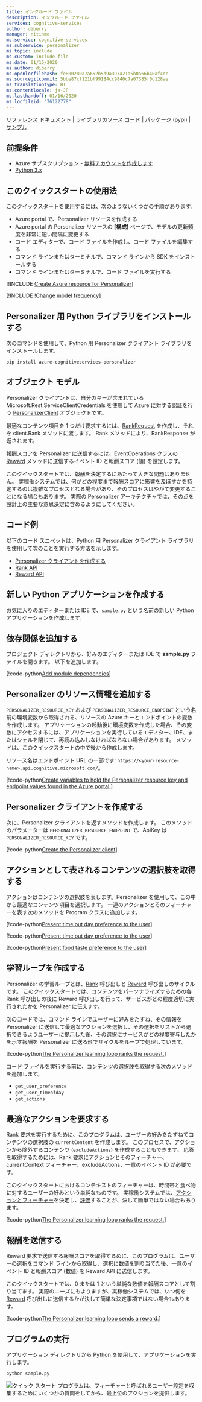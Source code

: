 ```yaml
---
title: インクルード ファイル
description: インクルード ファイル
services: cognitive-services
author: diberry
manager: nitinme
ms.service: cognitive-services
ms.subservice: personalizer
ms.topic: include
ms.custom: include file
ms.date: 01/15/2020
ms.author: diberry
ms.openlocfilehash: fe800280a7a652b5d9a397a21a5b0a66b40af4dc
ms.sourcegitcommit: 5bbe87cf121bf99184cc9840c7a07385f0d128ae
ms.translationtype: HT
ms.contentlocale: ja-JP
ms.lasthandoff: 01/16/2020
ms.locfileid: "76122778"
---
```

[リファレンス ドキュメント](https://docs.microsoft.com/python/api/azure-cognitiveservices-personalizer/azure.cognitiveservices.personalizer?view=azure-python) | [ライブラリのソース コード](https://github.com/Azure/azure-sdk-for-python/tree/master/sdk/cognitiveservices/azure-cognitiveservices-personalizer) | [パッケージ (pypi)](https://pypi.org/project/azure-cognitiveservices-personalizer/) | [サンプル](https://github.com/Azure-Samples/cognitive-services-personalizer-samples/blob/master/quickstarts/python/sample.py)

## <a name="prerequisites"></a>前提条件

* Azure サブスクリプション - [無料アカウントを作成します](https://azure.microsoft.com/free/)
* [Python 3.x](https://www.python.org/)

## <a name="using-this-quickstart"></a>このクイックスタートの使用法


このクイックスタートを使用するには、次のようないくつかの手順があります。

* Azure portal で、Personalizer リソースを作成する
* Azure portal の Personalizer リソースの **[構成]** ページで、モデルの更新頻度を非常に短い間隔に変更する
* コード エディターで、コード ファイルを作成し、コード ファイルを編集する
* コマンド ラインまたはターミナルで、コマンド ラインから SDK をインストールする
* コマンド ラインまたはターミナルで、コード ファイルを実行する

[!INCLUDE [Create Azure resource for Personalizer](create-personalizer-resource.md)]

[!INCLUDE [!Change model frequency](change-model-frequency.md)]

## <a name="install-the-python-library-for-personalizer"></a>Personalizer 用 Python ライブラリをインストールする

次のコマンドを使用して、Python 用 Personalizer クライアント ライブラリをインストールします。

```console
pip install azure-cognitiveservices-personalizer
```

## <a name="object-model"></a>オブジェクト モデル

Personalizer クライアントは、自分のキーが含まれている Microsoft.Rest.ServiceClientCredentials を使用して Azure に対する認証を行う [PersonalizerClient](https://docs.microsoft.com/python/api/azure-cognitiveservices-personalizer/azure.cognitiveservices.personalizer.personalizer_client.personalizerclient?view=azure-python) オブジェクトです。

最適なコンテンツ項目を 1 つだけ要求するには、[RankRequest](https://docs.microsoft.com/python/api/azure-cognitiveservices-personalizer/azure.cognitiveservices.personalizer.models.rankrequest?view=azure-python) を作成し、それを client.Rank メソッドに渡します。 Rank メソッドにより、RankResponse が返されます。

報酬スコアを Personalizer に送信するには、EventOperations クラスの [Reward](https://docs.microsoft.com/python/api/azure-cognitiveservices-personalizer/azure.cognitiveservices.personalizer.operations.events_operations.eventsoperations?view=azure-python#reward-event-id--value--custom-headers-none--raw-false----operation-config-) メソッドに送信するイベント ID と報酬スコア (値) を設定します。

このクイックスタートでは、報酬を決定するにあたって大きな問題はありません。 実稼働システムでは、何がどの程度まで[報酬スコア](../concept-rewards.md)に影響を及ぼすかを特定するのは複雑なプロセスとなる場合があり、そのプロセスはやがて変更することになる場合もあります。 実際の Personalizer アーキテクチャでは、その点を設計上の主要な意思決定に含めるようにしてください。

## <a name="code-examples"></a>コード例

以下のコード スニペットは、Python 用 Personalizer クライアント ライブラリを使用して次のことを実行する方法を示します。

* [Personalizer クライアントを作成する](#create-a-personalizer-client)
* [Rank API](#request-the-best-action)
* [Reward API](#send-a-reward)

## <a name="create-a-new-python-application"></a>新しい Python アプリケーションを作成する

お気に入りのエディターまたは IDE で、`sample.py` という名前の新しい Python アプリケーションを作成します。

## <a name="add-the-dependencies"></a>依存関係を追加する

プロジェクト ディレクトリから、好みのエディターまたは IDE で **sample.py** ファイルを開きます。 以下を追加します。

[!code-python[Add module dependencies](~/samples-personalizer/quickstarts/python/sample.py?name=Dependencies)]

## <a name="add-personalizer-resource-information"></a>Personalizer のリソース情報を追加する

`PERSONALIZER_RESOURCE_KEY` および `PERSONALIZER_RESOURCE_ENDPOINT` という名前の環境変数から取得される、リソースの Azure キーとエンドポイントの変数を作成します。 アプリケーションの起動後に環境変数を作成した場合、その変数にアクセスするには、アプリケーションを実行しているエディター、IDE、またはシェルを閉じて、再読み込みしなければならない場合があります。 メソッドは、このクイックスタートの中で後から作成します。

リソース名はエンドポイント URL の一部です: `https://<your-resource-name>.api.cognitive.microsoft.com/`。

[!code-python[Create variables to hold the Personalizer resource key and endpoint values found in the Azure portal.](~/samples-personalizer/quickstarts/python/sample.py?name=AuthorizationVariables)]

## <a name="create-a-personalizer-client"></a>Personalizer クライアントを作成する

次に、Personalizer クライアントを返すメソッドを作成します。 このメソッドのパラメーターは `PERSONALIZER_RESOURCE_ENDPOINT` で、ApiKey は `PERSONALIZER_RESOURCE_KEY` です。

[!code-python[Create the Personalizer client](~/samples-personalizer/quickstarts/python/sample.py?name=Client)]

## <a name="get-content-choices-represented-as-actions"></a>アクションとして表されるコンテンツの選択肢を取得する

アクションはコンテンツの選択肢を表します。Personalizer を使用して、この中から最適なコンテンツ項目を選択します。 一連のアクションとそのフィーチャーを表す次のメソッドを Program クラスに追加します。

[!code-python[Present time out day preference to the user](~/samples-personalizer/quickstarts/python/sample.py?name=getActions)]

[!code-python[Present time out day preference to the user](~/samples-personalizer/quickstarts/python/sample.py?name=createUserFeatureTimeOfDay)]

[!code-python[Present food taste preference to the user](~/samples-personalizer/quickstarts/python/sample.py?name=createUserFeatureTastePreference)]

## <a name="create-the-learning-loop"></a>学習ループを作成する

Personalizer の学習ループとは、[Rank](#request-the-best-action) 呼び出しと [Reward](#send-a-reward) 呼び出しのサイクルです。 このクイックスタートでは、コンテンツをパーソナライズするための各 Rank 呼び出しの後に Reward 呼び出しを行って、サービスがどの程度適切に実行されたかを Personalizer に伝えます。

次のコードでは、コマンド ラインでユーザーに好みをたずね、その情報を Personalizer に送信して最適なアクションを選択し、その選択をリストから選択できるようユーザーに提示した後、その選択にサービスがどの程度寄与したかを示す報酬を Personalizer に送る形でサイクルをループで処理しています。

[!code-python[The Personalizer learning loop ranks the request.](~/samples-personalizer/quickstarts/python/sample.py?name=mainLoop&highlight=9,10,29)]

コード ファイルを実行する前に、[コンテンツの選択肢](#get-content-choices-represented-as-actions)を取得する次のメソッドを追加します。

* `get_user_preference`
* `get_user_timeofday`
* `get_actions`

## <a name="request-the-best-action"></a>最適なアクションを要求する


Rank 要求を実行するために、このプログラムは、ユーザーの好みをたずねてコンテンツの選択肢の `currentContent` を作成します。 このプロセスで、アクションから除外するコンテンツ (`excludeActions`) を作成することもできます。 応答を取得するためには、Rank 要求にアクションとそのフィーチャー、currentContext フィーチャー、excludeActions、一意のイベント ID が必要です。

このクイックスタートにおけるコンテキストのフィーチャーは、時間帯と食べ物に対するユーザーの好みという単純なものです。 実稼働システムでは、[アクションとフィーチャー](../concepts-features.md)を決定し、[評価](../concept-feature-evaluation.md)することが、決して簡単ではない場合もあります。

[!code-python[The Personalizer learning loop ranks the request.](~/samples-personalizer/quickstarts/python/sample.py?name=rank)]

## <a name="send-a-reward"></a>報酬を送信する


Reward 要求で送信する報酬スコアを取得するめに、このプログラムは、ユーザーの選択をコマンド ラインから取得し、選択に数値を割り当てた後、一意のイベント ID と報酬スコア (数値) を Reward API に送信します。

このクイックスタートでは、0 または 1 という単純な数値を報酬スコアとして割り当てます。 実際のニーズにもよりますが、実稼働システムでは、いつ何を [Reward](../concept-rewards.md) 呼び出しに送信するかが決して簡単な決定事項ではない場合もあります。

[!code-python[The Personalizer learning loop sends a reward.](~/samples-personalizer/quickstarts/python/sample.py?name=reward&highlight=9)]

## <a name="run-the-program"></a>プログラムの実行

アプリケーション ディレクトリから Python を使用して、アプリケーションを実行します。

```console
python sample.py
```

![クイック スタート プログラムは、フィーチャーと呼ばれるユーザー設定を収集するためにいくつかの質問をしてから、最上位のアクションを提供します。](../media/csharp-quickstart-commandline-feedback-loop/quickstart-program-feedback-loop-example.png)